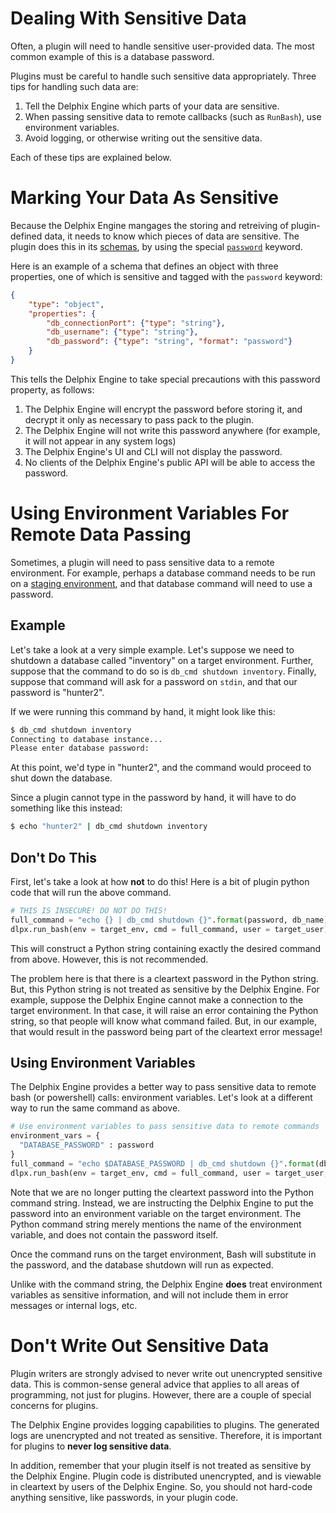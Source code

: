 # Dealing With Sensitive Data

Often, a plugin will need to handle sensitive user-provided data. The most common example of this is a database password.

Plugins must be careful to handle such sensitive data appropriately. Three tips for handling such data are:

1. Tell the Delphix Engine which parts of your data are sensitive.
2. When passing sensitive data to remote callbacks (such as `RunBash`), use environment variables.
3. Avoid logging, or otherwise writing out the sensitive data.

Each of these tips are explained below.

# Marking Your Data As Sensitive

Because the Delphix Engine mangages the storing and retreiving of plugin-defined data, it needs to know which pieces of data are sensitive. The plugin does this in its [schemas](/References/Glossary/#schema), by using the special [`password`](/References/Schemas/#password) keyword.

Here is an example of a schema that defines an object with three properties, one of which is sensitive and tagged with the `password` keyword:

```json
{
    "type": "object",
    "properties": {
        "db_connectionPort": {"type": "string"},
        "db_username": {"type": "string"},
        "db_password": {"type": "string", "format": "password"}
    }
}
```

This tells the Delphix Engine to take special precautions with this password property, as follows:

1. The Delphix Engine will encrypt the password before storing it, and decrypt it only as necessary to pass pack to the plugin.
2. The Delphix Engine will not write this password anywhere (for example, it will not appear in any system logs)
3. The Delphix Engine's UI and CLI will not display the password.
4. No clients of the Delphix Engine's public API will be able to access the password.

# Using Environment Variables For Remote Data Passing

Sometimes, a plugin will need to pass sensitive data to a remote environment. For example, perhaps a database command needs to be run on a [staging environment](/References/Glossary/#staging-environment), and that database command will need to use a password.

## Example
Let's take a look at a very simple example. Let's suppose we need to shutdown a database called "inventory" on a target environment. Further, suppose that the command to do so is `db_cmd shutdown inventory`. Finally, suppose that command will ask for a password on `stdin`, and that our password is "hunter2".

If we were running this command by hand, it might look like this:
```bash
$ db_cmd shutdown inventory
Connecting to database instance...
Please enter database password:
```

At this point, we'd type in "hunter2", and the command would proceed to shut down the database.

Since a plugin cannot type in the password by hand, it will have to do something like this instead:

```bash
$ echo "hunter2" | db_cmd shutdown inventory
```

## Don't Do This

First, let's take a look at how **not** to do this! Here is a bit of plugin python code that will run the above command.

```python
# THIS IS INSECURE! DO NOT DO THIS!
full_command = "echo {} | db_cmd shutdown {}".format(password, db_name)
dlpx.run_bash(env = target_env, cmd = full_command, user = target_user)
```

This will construct a Python string containing exactly the desired command from above. However, this is not recommended.

The problem here is that there is a cleartext password in the Python string. But, this Python string is not treated as sensitive by the Delphix Engine. For example, suppose the Delphix Engine cannot make a connection to the target environment. In that case, it will raise an error containing the Python string, so that people will know what command failed. But, in our example, that would result in the password being part of the cleartext error message!

## Using Environment Variables

The Delphix Engine provides a better way to pass sensitive data to remote bash (or powershell) calls: environment variables. Let's look at a different way to run the same command as above.

```python
# Use environment variables to pass sensitive data to remote commands
environment_vars = {
  "DATABASE_PASSWORD" : password
}
full_command = "echo $DATABASE_PASSWORD | db_cmd shutdown {}".format(db_name)
dlpx.run_bash(env = target_env, cmd = full_command, user = target_user, vars=environment_vars)
```

Note that we are no longer putting the cleartext password into the Python command string. Instead, we are instructing the Delphix Engine to put the password into an environment variable on the target environment. The Python command string merely mentions the name of the environment variable, and does not contain the password itself.

Once the command runs on the target environment, Bash will substitute in the password, and the database shutdown will run as expected.

Unlike with the command string, the Delphix Engine **does** treat environment variables as sensitive information, and will not include them in error messages or internal logs, etc.

# Don't Write Out Sensitive Data

Plugin writers are strongly advised to never write out unencrypted sensitive data. This is common-sense general advice that applies to all areas of programming, not just for plugins. However, there are a couple of special concerns for plugins.

The Delphix Engine provides logging capabilities to plugins. The generated logs are unencrypted and not treated as sensitive. Therefore, it is important for plugins to **never log sensitive data**.

In addition, remember that your plugin itself is not treated as sensitive by the Delphix Engine. Plugin code is distributed unencrypted, and is viewable in cleartext by users of the Delphix Engine. So, you should not hard-code anything sensitive, like passwords, in your plugin code.
